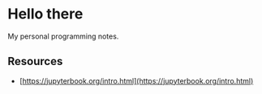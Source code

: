 Hello there
============================

My personal programming notes.

## Resources
* [https://jupyterbook.org/intro.html](https://jupyterbook.org/intro.html)